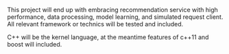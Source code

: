 This project will end up with embracing recommendation service with high performance, data processing, model learning, and simulated request client. All relevant framework or technics will be tested and included. 

C++ will be the kernel language, at the meantime features of c++11 and boost will included.
